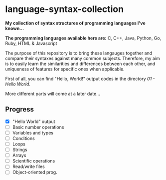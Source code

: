 # language-syntax-collection

**My collection of syntax structures of programming languages I've known...**

**The programming languages available here are:** C, C++, Java, Python, Go, Ruby, HTML & Javascript

The purpose of this repository is to bring these langauges together and compare their syntaxes against many common subjects. Therefore, my aim is to easily learn the similarities and differences between each other, and uniqueness of features for specific ones when applicable.

First of all, you can find "Hello, World!" output codes in the directory _01 - Hello World_.

More different parts will come at a later date...

## Progress

- [X] "Hello World" output
- [ ] Basic number operations
- [ ] Variables and types
- [ ] Conditions
- [ ] Loops
- [ ] Strings
- [ ] Arrays
- [ ] Scientific operations
- [ ] Read/write files
- [ ] Object-oriented prog.
